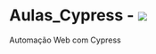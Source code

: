 # Aulas_Cypress - <img src="https://img.icons8.com/external-justicon-flat-justicon/50/000000/external-rocket-science-justicon-flat-justicon.png"/>
Automação Web com Cypress

